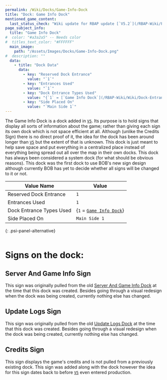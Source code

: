 ```yaml
---
permalink: /Wiki/Docks/Game-Info-Dock
title: "Dock: Game Info Dock"
mentioned_game_content:
  last_status_check: "Wiki update for RBAP update [`V5.2`](/RBAP-Wiki/Posts/Update-Log/5-2-0)"
page_subject_info:
  title: "Game Info Dock"
#  color: "#a3a2a5" -- Needs color
#  titles_text_color: "#FFFFFF"
  main_image:
    path: "/Assets/Images/Docks/Game-Info-Dock.png"
#  description: ""
  data:
    - title: "Dock Data"
      data:
        - key: "Reserved Dock Entrance"
          value: "`1`"
        - key: "Entrances Used"
          value: "`1`"
        - key: "Dock Entrance Types Used"
          value: "{`1` = [`Game Info Dock`](/RBAP-Wiki/Wiki/Dock-Entrance-Types/Game-Info-Dock)}"
        - key: "Side Placed On"
          value: "`Main Side 1`"
---
```


The Game Info Dock is a dock added in [`V5`](/RBAP-Wiki/Posts/Update-Log/5-0-0). Its purpose is to hold signs that display all sorts of information about the game; rather than giving each sign its own dock which is not space efficient at all. Although (unlike the Credits Sign) there is no direct proof of it, the idea for the dock has been around longer than [`V5`](/RBAP-Wiki/Posts/Update-Log/5-0-0) but the extent of that is unknown. This dock is just meant to help save space and put everything in a centralized place instead of everything being spread out all over the map in their own docks. This dock has always been considered a system dock (for what should be obvious reasons). This dock was the first dock to use BOB's new sign design although currently BOB has yet to decide whether all signs will be changed to it or not.

| Value Name               | Value |
|-|-|
| Reserved Dock Entrance   | `1` |
| Entrances Used           | `1` |
| Dock Entrance Types Used | {`1` = [`Game Info Dock`](/RBAP-Wiki/Wiki/Dock-Entrance-Types/Game-Info-Dock)} |
| Side Placed On           | `Main Side 1` |
{: .psi-panel-alternative}

<img class="dock-image" src="/RBAP-Wiki/Assets/Images/Docks/Game-Info-Dock.png" alt="">

# Signs on the dock:

## Server And Game Info Sign

This sign was originally pulled from the old [Server And Game Info Dock](/RBAP-Wiki/Wiki/Docks/Server-And-Game-Info-Dock) at the time that this dock was created. Besides going through a visual redesign when the dock was being created, currently nothing else has changed.

## Update Logs Sign

This sign was originally pulled from the old [Update Logs Dock](/RBAP-Wiki/Wiki/Docks/Update-Logs-Dock) at the time that this dock was created. Besides going through a visual redesign when the dock was being created, currently nothing else has changed.

## Credits Sign

This sign displays the game's credits and is not pulled from a previously existing dock. This sign was added along with the dock however the idea for this sign dates back to before [`V5`](/RBAP-Wiki/Posts/Update-Log/5-0-0) even entered production.